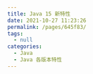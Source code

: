```yaml
---
title: Java 15 新特性
date: 2021-10-27 11:23:26
permalink: /pages/645f83/
tags: 
  - null
categories: 
  - Java
  - Java 各版本特性
---
```

